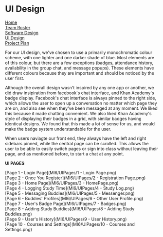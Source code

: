 # UI Design


[Home](README.md)  
[Team Roster](TEAMROSTER.md)  
[Software Design](SOFTWAREDESIGN.md)  
[UI Design](UIDESIGN.md)  
[Project Plan](PROJECTPLAN.md) 

For our UI design, we've chosen to use a primarily monochromatic colour scheme, with one lighter and one darker shade of blue. Most elements are of this colour, but there are a few exceptions (badges, attendance history, availability in the group chat, and message popups). These elements have different colours because they are important and should be noticed by the user first.

Although the overall design wasn't inspired by any one app or another, we did draw insipiration from facebook's chat interface, and Khan Academy's badge display. Facebook's chat interface is always pinned to the right side, which allows the user to open up a conversation no matter which page they are on, and also see when they've been messaged at any moment. We liked this because it made chatting convenient. We also liked Khan Academy's style of displaying their badges in a grid, with similar badges having identical designs. We found that this made a lot of sense for us, and would make the badge system understandable for the user.

When users naviagte our front end, they always have the left and right sidebars pinned, while the central page can be scrolled. This allows the user to be able to easily switch pages or sign into class without leaving their page, and as mentioned before, to start a chat at any point. 

**UI PAGES**

[Page 1 - Login Page](MI6/UIPages/1 - Login Page.png)  
[Page 2 - Once You Register](MI6/UIPages/2 - Registration Page.png)  
[Page 3 - Home Page](MI6/UIPages/3 - HomePage.png)  
[Page 4 - Logging Study Time](MI6/UIPages/4 - Study Log.png)  
[Page 5 - Messaging Buddies](MI6/UIPages/5 - Messenger.png)  
[Page 6 - Buddies' Profiles](MI6/UIPages/6 - Other User Profile.png)  
[Page 7 - User's Badge Page](MI6/UIPages/7 - Badges.png)  
[Page 8 - Adding Study Buddies](MI6/UIPages/8 - Adding Study Buddies.png)  
[Page 9 - User's History](MI6/UIPages/9 - User History.png)  
[Page 10 - Courses and Settings](MI6/UIPages/10 - Courses and Settings.png)  
